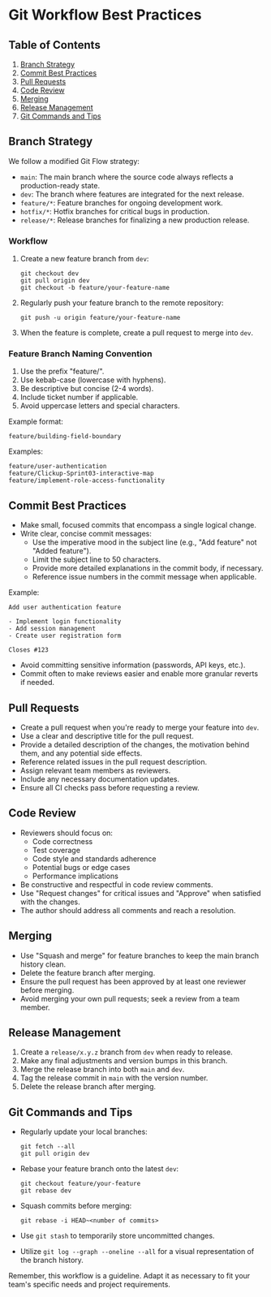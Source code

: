 # Git Workflow Best Practices

## Table of Contents

1. [Branch Strategy](#branch-strategy)
2. [Commit Best Practices](#commit-best-practices)
3. [Pull Requests](#pull-requests)
4. [Code Review](#code-review)
5. [Merging](#merging)
6. [Release Management](#release-management)
7. [Git Commands and Tips](#git-commands-and-tips)

## Branch Strategy

We follow a modified Git Flow strategy:

- `main`: The main branch where the source code always reflects a production-ready state.
- `dev`: The branch where features are integrated for the next release.
- `feature/*`: Feature branches for ongoing development work.
- `hotfix/*`: Hotfix branches for critical bugs in production.
- `release/*`: Release branches for finalizing a new production release.

### Workflow

1. Create a new feature branch from `dev`:

   ```
   git checkout dev
   git pull origin dev
   git checkout -b feature/your-feature-name
   ```

2. Regularly push your feature branch to the remote repository:

   ```
   git push -u origin feature/your-feature-name
   ```

3. When the feature is complete, create a pull request to merge into `dev`.

### Feature Branch Naming Convention

1. Use the prefix "feature/".
2. Use kebab-case (lowercase with hyphens).
3. Be descriptive but concise (2-4 words).
4. Include ticket number if applicable.
5. Avoid uppercase letters and special characters.

Example format:

```
feature/building-field-boundary
```

Examples:

```
feature/user-authentication
feature/Clickup-Sprint03-interactive-map
feature/implement-role-access-functionality
```

## Commit Best Practices

- Make small, focused commits that encompass a single logical change.
- Write clear, concise commit messages:
  - Use the imperative mood in the subject line (e.g., "Add feature" not "Added feature").
  - Limit the subject line to 50 characters.
  - Provide more detailed explanations in the commit body, if necessary.
  - Reference issue numbers in the commit message when applicable.

Example:

```
Add user authentication feature

- Implement login functionality
- Add session management
- Create user registration form

Closes #123
```

- Avoid committing sensitive information (passwords, API keys, etc.).
- Commit often to make reviews easier and enable more granular reverts if needed.

## Pull Requests

- Create a pull request when you're ready to merge your feature into `dev`.
- Use a clear and descriptive title for the pull request.
- Provide a detailed description of the changes, the motivation behind them, and any potential side effects.
- Reference related issues in the pull request description.
- Assign relevant team members as reviewers.
- Include any necessary documentation updates.
- Ensure all CI checks pass before requesting a review.

## Code Review

- Reviewers should focus on:
  - Code correctness
  - Test coverage
  - Code style and standards adherence
  - Potential bugs or edge cases
  - Performance implications
- Be constructive and respectful in code review comments.
- Use "Request changes" for critical issues and "Approve" when satisfied with the changes.
- The author should address all comments and reach a resolution.

## Merging

- Use "Squash and merge" for feature branches to keep the main branch history clean.
- Delete the feature branch after merging.
- Ensure the pull request has been approved by at least one reviewer before merging.
- Avoid merging your own pull requests; seek a review from a team member.

## Release Management

1. Create a `release/x.y.z` branch from `dev` when ready to release.
2. Make any final adjustments and version bumps in this branch.
3. Merge the release branch into both `main` and `dev`.
4. Tag the release commit in `main` with the version number.
5. Delete the release branch after merging.

## Git Commands and Tips

- Regularly update your local branches:

  ```
  git fetch --all
  git pull origin dev
  ```

- Rebase your feature branch onto the latest `dev`:

  ```
  git checkout feature/your-feature
  git rebase dev
  ```

- Squash commits before merging:

  ```
  git rebase -i HEAD~<number of commits>
  ```

- Use `git stash` to temporarily store uncommitted changes.

- Utilize `git log --graph --oneline --all` for a visual representation of the branch history.

Remember, this workflow is a guideline. Adapt it as necessary to fit your team's specific needs and project requirements.
